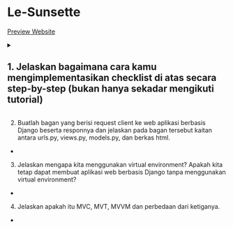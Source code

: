 # Le-Sunsette
[Preview Website]()

<details>
<summary>
  
  ## 1. Jelaskan bagaimana cara kamu mengimplementasikan checklist di atas secara step-by-step (bukan hanya sekadar mengikuti tutorial) </summary>
  
  <details>
  <summary>
    
  - [x] Membuat sebuah proyek Django baru. (pov pengguna Windows)</summary>
  1) Buat direktori bernama `Le-Sunsette` pada local.
  2) Di dalam direktori tersebut, buka command prompt dan buat virtual environemnt baru dengan menjalankan:
    ```p
    python -m venv env
    ```
  Aktifkan virtual environtment
    ```p
    env\Scripts\activate.bat
    ```
  - Virtual environment berhasil diaktifkan ditandai dengan `(env)` pada bagian awal input command line. Pastikan virtual environment tetap berjalan.
  - Di direktori yang sama, buat berkas `requirements.txt` yang berisi:
    ```
    django
    gunicorn
    whitenoise
    psycopg2-binary
    requests
    urllib3
    ```
  - Unduh depedencies dengan menjalankan kode di command prompt
    ```p
    pip install -r requirements.txt
    ```
  - Pada direktori yang sama, buat direktori project Django bernama `le_sunsette` dengan menjalankan perintah (pastikan terdapat `.` pada akhir kode):
    ```p
    django-admin startproject le_sunsette .
    ```
  - Untuk keperluan deployment, tambahkan `"*"` bagian `ALLOWED_HOSTS` pada file `settings.py`, seperti:
    ```
    ...
    ALLOWED_HOSTS = ["*"]
    ...
    ```
  - Jalankan

</details>
    
  
  
- [x] Membuat aplikasi dengan nama `main` pada proyek tersebut.
[x] Melakukan routing pada proyek agar dapat menjalankan aplikasi main.
[x]
[x]
[x]
[x]
[x]


</details>

2. Buatlah bagan yang berisi request client ke web aplikasi berbasis Django beserta responnya dan jelaskan pada bagan tersebut kaitan antara urls.py, views.py, models.py, dan berkas html.
-

3. Jelaskan mengapa kita menggunakan virtual environment? Apakah kita tetap dapat membuat aplikasi web berbasis Django tanpa menggunakan virtual environment?
-

4. Jelaskan apakah itu MVC, MVT, MVVM dan perbedaan dari ketiganya.
-
